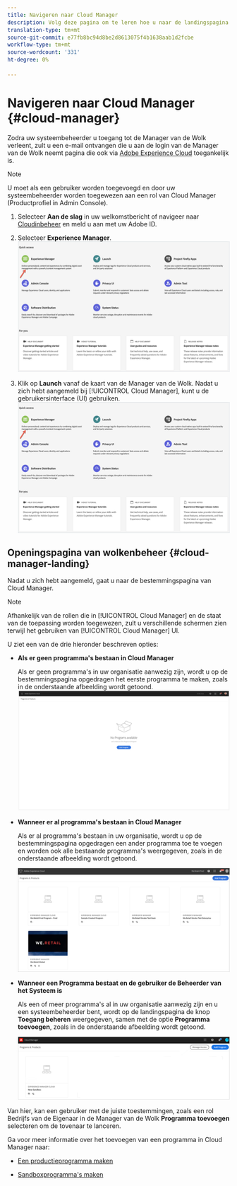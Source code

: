 ```yaml
---
title: Navigeren naar Cloud Manager
description: Volg deze pagina om te leren hoe u naar de landingspagina van Cloud Manager kunt navigeren
translation-type: tm+mt
source-git-commit: e77fb8bc94d8be2d8613075f4b1638aab1d2fcbe
workflow-type: tm+mt
source-wordcount: '331'
ht-degree: 0%

---
```



# Navigeren naar Cloud Manager {#cloud-manager}

Zodra uw systeembeheerder u toegang tot de Manager van de Wolk verleent, zult u een e-mail ontvangen die u aan de login van de Manager van de Wolk neemt pagina die ook via [Adobe Experience Cloud](https://my.cloudmanager.adobe.com/) toegankelijk is.

>[!NOTE]
>U moet als een gebruiker worden toegevoegd en door uw systeembeheerder worden toegewezen aan een rol van Cloud Manager (Productprofiel in Admin Console).

1. Selecteer **Aan de slag** in uw welkomstbericht of navigeer naar [Cloudinbeheer](https://experience.adobe.com) en meld u aan met uw Adobe ID.

1. Selecteer **Experience Manager**.
   ![](/help/onboarding/getting-access-to-aem-in-cloud/assets/landing-page1.png)

1. Klik op **Launch** vanaf de kaart van de Manager van de Wolk.
Nadat u zich hebt aangemeld bij [!UICONTROL Cloud Manager], kunt u de gebruikersinterface (UI) gebruiken.
   ![](/help/onboarding/getting-access-to-aem-in-cloud/assets/landing-page1.png)


## Openingspagina van wolkenbeheer {#cloud-manager-landing}

Nadat u zich hebt aangemeld, gaat u naar de bestemmingspagina van Cloud Manager.

>[!NOTE]
>Afhankelijk van de rollen die in [!UICONTROL Cloud Manager] en de staat van de toepassing worden toegewezen, zult u verschillende schermen zien terwijl het gebruiken van [!UICONTROL Cloud Manager] UI.

U ziet een van de drie hieronder beschreven opties:

* **Als er geen programma&#39;s bestaan in Cloud Manager**

   Als er geen programma&#39;s in uw organisatie aanwezig zijn, wordt u op de bestemmingspagina opgedragen het eerste programma te maken, zoals in de onderstaande afbeelding wordt getoond.
   ![](/help/onboarding/getting-access-to-aem-in-cloud/assets/first_timelogin0.png)

* **Wanneer er al programma&#39;s bestaan in Cloud Manager**

   Als er al programma&#39;s bestaan in uw organisatie, wordt u op de bestemmingspagina opgedragen een ander programma toe te voegen en worden ook alle bestaande programma&#39;s weergegeven, zoals in de onderstaande afbeelding wordt getoond.

   ![](/help/onboarding/getting-access-to-aem-in-cloud/assets/first_timelogin1.png)

* **Wanneer een Programma bestaat en de gebruiker de Beheerder van het Systeem is**

   Als een of meer programma&#39;s al in uw organisatie aanwezig zijn en u een systeembeheerder bent, wordt op de landingspagina de knop **Toegang beheren** weergegeven, samen met de optie **Programma toevoegen**, zoals in de onderstaande afbeelding wordt getoond.

   ![](/help/onboarding/getting-access-to-aem-in-cloud/assets/admin-console-4.png)

Van hier, kan een gebruiker met de juiste toestemmingen, zoals een rol Bedrijfs van de Eigenaar in de Manager van de Wolk **Programma toevoegen** selecteren om de tovenaar te lanceren.

Ga voor meer informatie over het toevoegen van een programma in Cloud Manager naar:

* [Een productieprogramma maken](/help/onboarding/getting-access-to-aem-in-cloud/creating-production-program.md)

* [Sandboxprogramma&#39;s maken](/help/onboarding/getting-access-to-aem-in-cloud/creating-sandbox-program.md)